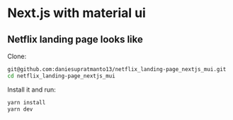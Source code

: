 # Next.js with material ui
## Netflix landing page looks like

Clone:

```sh
git@github.com:daniesupratmanto13/netflix_landing-page_nextjs_mui.git
cd netflix_landing-page_nextjs_mui
```


Install it and run:

```sh
yarn install
yarn dev
```